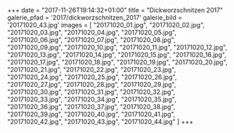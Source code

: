 +++
date = "2017-11-26T19:14:32+01:00"
title = "Dickworzschnitzen 2017"
galerie_pfad = '2017/dickworzschnitzen_2017'
galerie_bild = '20171020_43.jpg'
images = [
  "20171020_01.jpg",
  "20171020_02.jpg",
  "20171020_03.jpg",
  "20171020_04.jpg",
  "20171020_05.jpg",
  "20171020_06.jpg",
  "20171020_07.jpg",
  "20171020_08.jpg",
  "20171020_09.jpg",
  "20171020_10.jpg",
  "20171020_11.jpg",
  "20171020_12.jpg",
  "20171020_13.jpg",
  "20171020_14.jpg",
  "20171020_15.jpg",
  "20171020_16.jpg",
  "20171020_17.jpg",
  "20171020_18.jpg",
  "20171020_19.jpg",
  "20171020_20.jpg",
  "20171020_21.jpg",
  "20171020_22.jpg",
  "20171020_23.jpg",
  "20171020_24.jpg",
  "20171020_25.jpg",
  "20171020_26.jpg",
  "20171020_27.jpg",
  "20171020_28.jpg",
  "20171020_29.jpg",
  "20171020_30.jpg",
  "20171020_31.jpg",
  "20171020_32.jpg",
  "20171020_33.jpg",
  "20171020_34.jpg",
  "20171020_35.jpg",
  "20171020_36.jpg",
  "20171020_37.jpg",
  "20171020_38.jpg",
  "20171020_39.jpg",
  "20171020_40.jpg",
  "20171020_41.jpg",
  "20171020_42.jpg",
  "20171020_43.jpg",
  "20171020_44.jpg"
]
+++

